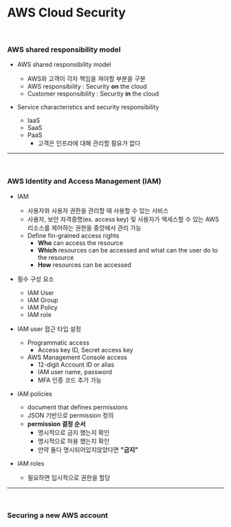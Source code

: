 # AWS Cloud Security

<br>



### AWS shared responsibility model

- AWS shared responsibility model
  - AWS와 고객이 각자 책임을 져야할 부분을 구분
  - AWS responsibility : Security **on** the cloud
  - Customer responsibility : Security **in** the cloud

- Service characteristics and security responsibility
  - IaaS
  - SaaS
  - PaaS
    - 고객은 인프라에 대해 관리할 필요가 없다

---

<br>



### AWS Identity and Access Management (IAM)



- IAM
  - 사용자와 사용자 권한을 관리할 때 사용할 수 있는 서비스
  - 사용자, 보안 자격증명(ex. access key) 및 사용자가 액세스할 수 있는 AWS 리소스를 제어하는 권한을 중앙에서 관리 가능
  - Define fin-grained access rights
    - **Who** can access the resource
    - **Which** resources can be accessed and what can the user do to the resource
    - **How** resources can be accessed 

- 필수 구성 요소
  - IAM User
  - IAM Group
  - IAM Policy
  - IAM role

- IAM user 접근 타입 설정
  - Programmatic access
    - Access key ID, Secret access key
  - AWS Management Console access
    - 12-digit Account ID or alias
    - IAM user name, password
    - MFA 인증 코드 추가 가능

- IAM policies
  - document that defines permissions
  - JSON 기반으로 permission 정의
  - **permission 결정 순서**
    - 명시적으로 금지 했는지 확인
    - 명시적으로 허용 했는지 확인
    - 만약 둘다 명시되어있지않았다면 **"금지"**
- IAM roles
  - 필요하면 임시적으로 권한을 할당

---

<br>



### Securing a new AWS account

































